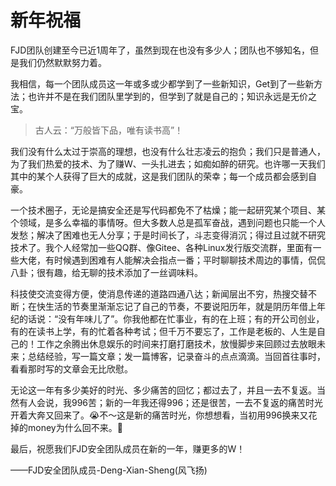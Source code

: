 # 新年祝福

FJD团队创建至今已近1周年了，虽然到现在也没有多少人；团队也不够知名，但是我们仍然默默努力着。

我相信，每一个团队成员这一年或多或少都学到了一些新知识，Get到了一些新方法；也许并不是在我们团队里学到的，但学到了就是自己的；知识永远是无价之宝。

>  古人云：“万般皆下品，唯有读书高”！



我们没有什么太过于崇高的理想，也没有什么壮志凌云的抱负；我们只是普通人，为了我们热爱的技术、为了赚W、一头扎进去；如痴如醉的研究。也许哪一天我们其中的某个人获得了巨大的成就，这是我们团队的荣幸；每一个成员都会感到自豪。

一个技术圈子，无论是搞安全还是写代码都免不了枯燥；能一起研究某个项目、某个领域，是多么幸福的事情呀。但大多数人总是孤军奋战，遇到问题也只能一个人发愁；解决了困难也无人分享；于是时间长了，斗志变得消沉；得过且过就不研究技术了。我个人经常加一些QQ群、像Gitee、各种Linux发行版交流群，里面有一些大佬，有时候遇到困难有人能解决会指点一番；平时聊聊技术周边的事情，侃侃八卦；很有趣，给无聊的技术添加了一丝调味料。

科技使交流变得方便，使消息传递的道路四通八达；新闻层出不穷，热搜交替不断；在快生活的节奏里渐渐忘记了自己的节奏，不要说阳历年，就是阴历年借上年纪的话说：“没有年味儿了”。你我他都在忙事业，有的在上班；有的开公司创业，有的在读书上学，有的忙着各种考试；但千万不要忘了，工作是老板的、人生是自己的！工作之余腾出休息娱乐的时间来打磨打磨技术，放慢脚步来回顾过去放眼未来；总结经验，写一篇文章；发一篇博客，记录奋斗的点点滴滴。当回首往事时，看看那时写的文章会无比欣慰。

无论这一年有多少美好的时光、多少痛苦的回忆；都过去了，并且一去不复返。当然有人会说，我996苦；新的一年我还得996；还是很苦，一去不复返的痛苦时光开着大奔又回来了。😭不～这是新的痛苦时光，你想想看，当初用996换来又花掉的money为什么回不来。🐶



最后，祝愿我们FJD安全团队成员在新的一年，赚更多的W！

——FJD安全团队成员-Deng-Xian-Sheng(风飞扬)

[^(Deng-Xian-Sheng-风飞扬)]: 于2022-1-2日最后一次编辑